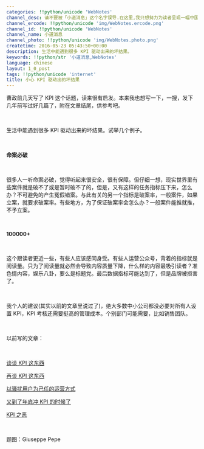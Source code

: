 ```yaml
---
categories: !!python/unicode 'WebNotes'
channel_desc: 请不要被「小道消息」这个名字误导.在这里,我只想努力为读者呈现一幅中国互联网的清明上河图.
channel_ercode: !!python/unicode 'img/WebNotes.ercode.png'
channel_id: !!python/unicode 'WebNotes'
channel_name: 小道消息
channel_photo: !!python/unicode 'img/WebNotes.photo.png'
createtime: 2016-05-23 05:43:50+00:00
description: 生活中能遇到很多 KPI 驱动出来的坏结果。
keywords: !!python/str '小道消息,WebNotes'
language: chinese
layout: 1_0_post
tags: !!python/unicode 'internet'
title: 小心 KPI 驱动出的坏结果
---
```

<div class="rich_media_content" id="js_content">
<p>
         曹政前几天写了 KPI 这个话题，读来很有启发。本来我也想写一下，一搜，发下几年前写过好几篇了，附在文章结尾，供参考吧。
        </p>
<p>
<br/>
</p>
<p>
         生活中能遇到很多 KPI 驱动出来的坏结果。试举几个例子。
        </p>
<p>
<br/>
</p>
<p>
<strong>
          命案必破
         </strong>
</p>
<p>
<br/>
</p>
<p>
         很多人一听命案必破，觉得听起来很安全，很有保障。但仔细一想，现实世界里有些案件就是破不了或是暂时破不了的，但是，又有这样的任务指标压下来，怎么办？不可避免的产生冤假错案。与此有关的另一个指标是破案率，一般案件，如果立案，就要求破案率。有些地方，为了保证破案率会怎么办？一般案件能推就推，不予立案。
        </p>
<p>
<br/>
</p>
<p>
<strong>
          100000+
         </strong>
</p>
<p>
<br/>
</p>
<p>
         这个跟读者更近一些，有些人应该感同身受。有些人运营公众号，背着的指标就是阅读量。只为了阅读量就必然会导致内容质量下降，什么样的内容最吸引读者？准色情内容，娱乐八卦，要么是标题党。最后数据指标可能达到了，但是品牌被损害了。
        </p>
<p>
<br/>
</p>
<p>
         我个人的建议(其实以前的文章里说过了)，绝大多数中小公司都没必要对所有人设置 KPI，KPI 考核还需要挺高的管理成本。个别部门可能需要，比如销售团队。
        </p>
<p>
<br/>
</p>
<p>
         以前写的文章：
        </p>
<p>
<br/>
</p>
<p>
<a data_ue_src="http://mp.weixin.qq.com/mp/appmsg/show?__biz=MjM5ODIyMTE0MA==&amp;appmsgid=10000836&amp;itemidx=1&amp;sign=4cbcf4dd18f38d991a65883599ba2aa3#wechat_redirect" href="http://mp.weixin.qq.com/mp/appmsg/show?__biz=MjM5ODIyMTE0MA==&amp;appmsgid=10000836&amp;itemidx=1&amp;sign=4cbcf4dd18f38d991a65883599ba2aa3#wechat_redirect" target="_blank">
          谈谈 KPI 这东西
         </a>
<br/>
</p>
<p>
<a data_ue_src="http://mp.weixin.qq.com/mp/appmsg/show?__biz=MjM5ODIyMTE0MA==&amp;appmsgid=10000839&amp;itemidx=1&amp;sign=3c16926c04036dc4a31d9c50db6c440a#wechat_redirect" href="http://mp.weixin.qq.com/mp/appmsg/show?__biz=MjM5ODIyMTE0MA==&amp;appmsgid=10000839&amp;itemidx=1&amp;sign=3c16926c04036dc4a31d9c50db6c440a#wechat_redirect" target="_blank">
          再谈 KPI 这东西
         </a>
<br/>
</p>
<p>
<a data_ue_src="http://mp.weixin.qq.com/mp/appmsg/show?__biz=MjM5ODIyMTE0MA==&amp;appmsgid=10000905&amp;itemidx=1&amp;sign=fe1e720b4725b889eeba74c961419438#wechat_redirect" href="http://mp.weixin.qq.com/mp/appmsg/show?__biz=MjM5ODIyMTE0MA==&amp;appmsgid=10000905&amp;itemidx=1&amp;sign=fe1e720b4725b889eeba74c961419438#wechat_redirect" target="_blank">
          以骚扰用户为己任的运营方式
         </a>
<br/>
</p>
<p>
<a data_ue_src="http://mp.weixin.qq.com/mp/appmsg/show?__biz=MjM5ODIyMTE0MA==&amp;appmsgid=10001406&amp;itemidx=1&amp;sign=75dee81ab377867c8a7409aab793bdbd#wechat_redirect" href="http://mp.weixin.qq.com/mp/appmsg/show?__biz=MjM5ODIyMTE0MA==&amp;appmsgid=10001406&amp;itemidx=1&amp;sign=75dee81ab377867c8a7409aab793bdbd#wechat_redirect" target="_blank">
          又到了年底冲 KPI 的时候了
         </a>
<br/>
</p>
<p>
<a data_ue_src="http://mp.weixin.qq.com/s?__biz=MjM5ODIyMTE0MA==&amp;mid=200112571&amp;idx=1&amp;sn=e359da291662fd2077efd96359068999&amp;scene=21#wechat_redirect" href="http://mp.weixin.qq.com/s?__biz=MjM5ODIyMTE0MA==&amp;mid=200112571&amp;idx=1&amp;sn=e359da291662fd2077efd96359068999&amp;scene=21#wechat_redirect" target="_blank">
          KPI 之恶
         </a>
<br/>
</p>
<p>
<br/>
</p>
<p>
         题图：Giuseppe Pepe
        </p>
</div>